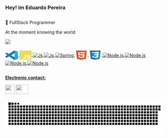 ### Hey! im Eduardo Pereira
##
<p>🔭 FullStack Programmer</p>
<p>
At the moment knowing the world</p> 
 <div>
  <a href="https://github.com/Eduardo007-lang">
  <img height="180em" src="https://github-readme-stats.vercel.app/api?username=Eduardo007-lang&show_icons=true&theme=highcontrast&include_all_commits=true&count_private=true"/>
<!--  <img height="180em" src="https://github-readme-stats.vercel.app/api/top-langs/?username=Eduardo007-lang&show_icons=true&theme=highcontrast&include_all_commits=true&count_private=true"/> --> 
</div>
 
</div>
  
<!--  <img align="right" alt="yoda"  src="https://giphy.com/gifs/moodman-j0eRJzyW7XjMpu1Pqd">  -->

  <div style="display: inline_block"><br>
   <img align="center" alt="vscode" height="30" width="40" src="https://raw.githubusercontent.com/devicons/devicon/9f4f5cdb393299a81125eb5127929ea7bfe42889/icons/vscode/vscode-original.svg">
   <img align="center" alt="Js" height="30" width="40" src="https://raw.githubusercontent.com/devicons/devicon/master/icons/javascript/javascript-plain.svg">
   <img align="center" alt="Js" height="30" width="40" src="https://cdn.jsdelivr.net/gh/devicons/devicon/icons/typescript/typescript-original.svg" />
   <img align="center" alt="Js" height="30" width="40"  src="https://cdn.jsdelivr.net/gh/devicons/devicon/icons/java/java-original.svg" />
   <img align="center" alt="Spring" height="40" width="50"  src="https://cdn.jsdelivr.net/gh/devicons/devicon/icons/spring/spring-original-wordmark.svg" />
   <img align="center" alt="HTML" height="30" width="40" src="https://raw.githubusercontent.com/devicons/devicon/master/icons/html5/html5-original.svg">
   <img align="center" alt="CSS" height="30" width="40" src="https://raw.githubusercontent.com/devicons/devicon/master/icons/css3/css3-original.svg">
   <img align="center" alt="Node.js" height="30" width="40" src="https://cdn.jsdelivr.net/gh/devicons/devicon/icons/bootstrap/bootstrap-original.svg">
   <img align="center" alt="Node.js" height="50" width="60" src="https://cdn.jsdelivr.net/gh/devicons/devicon/icons/mysql/mysql-original-wordmark.svg">
   <img align="center" alt="Node.js" height="50" width="60" src="https://cdn.jsdelivr.net/gh/devicons/devicon/icons/postgresql/postgresql-original-wordmark.svg">
   <img align="center" alt="Node.js" height="50" width="60" src="https://cdn.jsdelivr.net/gh/devicons/devicon/icons/git/git-original-wordmark.svg">
</div>
  
 ##

  <div>
   <p><strong>Electronic contact: </strong><p>
    <a href="mailto:eduardo.ads2018@gmail.com" target="_blank"><img  height="30" width="30" src="https://img.icons8.com/color/512/gmail-new.png"></a> 
   <a href="https://www.linkedin.com/in/eduardo-pereira-silva-9b4976160/"target="_blank"><img height="30" width="40"  src="https://cdn.jsdelivr.net/gh/devicons/devicon/icons/linkedin/linkedin-original.svg"></a>
 
  ![Snake animation](https://github.com/Eduardo007-lang/Eduardo007-lang/blob/output/github-contribution-grid-snake.svg)
  </div>

  <javascript src="api/top-langs?username=anuraghazra" ></javascript>


